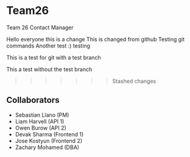 # Team26
Team 26 Contact Manager


Hello everyone this is a change
This is changed from github
Testing git commands
Another test :)
testing

This is a test for git with a test branch

This a test without the test branch
>>>>>>> Stashed changes
## Collaborators
- Sebastian Llano (PM)
- Liam Harvell (API 1)
- Owen Burow (API 2)
- Devak Sharma (Frontend 1)
- Jose Kostyun (Frontend 2)
- Zachary Mohamed (DBA)
